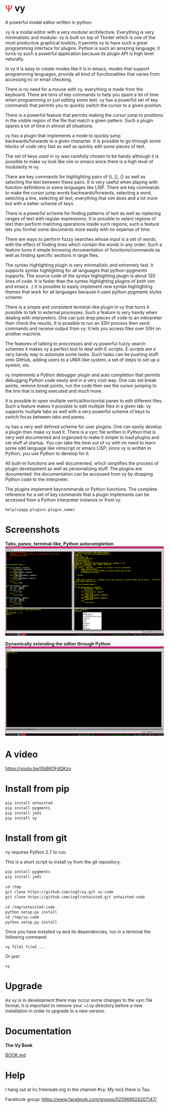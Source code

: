 ![vy](vy.png) vy
================

A powerful modal editor written in python.

vy is a modal editor with a very modular architecture. Everything is very minimalistic and modular. 
vy is built on top of Tkinter which is one of the most productive graphical toolkits; It permits vy
to have such a great programming interface for plugins. Python is such an amazing language;
it turns vy such a powerful application because its plugin API is high level naturally.

In vy it is easy to create modes like it is in emacs, modes that support programming languages, 
provide all kind of functionalities that varies from accessing irc or email checking.

There is no need for a mouse with vy, everything is made from the keyboard. There are tons of key commands to help 
you spare a lot of time when programming or just editing some text. vy has a powerful set of key commands that
permits you to quickly switch the cursor to a given position. 

There is a powerful feature that permits making the cursor jump to positions in the visible region of the file 
that match a given pattern. Such a plugin spares a lot of time in almost all situations.

vy has a plugin that implements a mode to quickly jump backwards/forwards to a given character. It is possible
to go through some blocks of code very fast as well as quickly edit some pieces of text. 

The set of keys used in vy was carefully chosen to be handy although it is possible to make vy look like vim or emacs since
there is a high level of modularity in vy.

There are key commands for highlighting pairs of (), [], {} as well as selecting the text between these pairs. 
It is very useful when playing with function definitions in some languages like LISP. There are
key commands to make the cursor jump words backwards/forwards, selecting a word, selecting a line, selecting
all text, everything that vim does and a lot more but with a better scheme of keys.

There is a powerful scheme for finding patterns of text as well as replacing ranges of text with regular 
expressions. It is possible to select regions of text then perform matching operations inside such regions; 
such a feature lets you format some documents more easily with no expense of time.

There are ways to perform fuzzy searches whose input is a set of words, with the effect of finding lines which contain the words in any order;
Such a feature turns it simple browsing documentation of functions/commands as well as finding specific sections in large files.

The syntax highlighting plugin is very minimalistic and extremely fast. It supports syntax highlighting 
for all languages that python-pygments supports. The source code of the syntax highlighting plugin is about 
120 lines of code. It is faster than the syntax highlighting plugins of both vim and emacs. :)
It is possible to easily implement new syntax highlighting themes that work for all languages because it uses
python pygments styles scheme.

There is a simple and consistent terminal-like plugin in vy that turns it possible to talk to external processes.
Such a feature is very handy when dealing with interpreters. One can just drop pieces of code to an interpreter
then check the results. It is possible to run an SSH process then send commands and receive 
output from vy: it lets you access files over SSH on another machine.

The features of talking to proccesses and vy powerful fuzzy search schemes it makes vy a perfect tool to deal with
E-scripts. E-scripts are a very handy way to automate some tasks. Such tasks can be pushing stuff onto GitHub, adding users 
to a UNIX-like system, a set of steps to set up a system, etc. 

vy implements a Python debugger plugin and auto completion that permits debugging Python code easily and in a very cool way. 
One can set break points, remove break points, run the code then see the cursor jumping to the line 
that is being executed and much more.

It is possible to open multiple vertical/horizontal panes to edit different files. Such a feature makes it possible
to edit multiple files in a given tab. vy supports multiple tabs as well with a very powerful scheme of keys
to switch focus between tabs and panes. 

vy has a very well defined scheme for user plugins. One can easily develop a plugin then make vy load it.
There is a vyrc file written in Python that is very well documented and organized to make it simple to load
plugins and set stuff at startup. You can take the best out of vy with no need to learn some odd language
like vimscript or emacs LISP; since vy is written in Python, you use Python to develop for it.

All built-in functions are well documented, which simplifies the process of plugin development as well as personalizing stuff.
The plugins are documented: the documentation can be accessed from vy by dropping Python code to the interpreter.

The plugins implement keycommands or Python functions. The complete reference for a set of key commands that a plugin implements 
can be accessed from a Python interpreter instance or from vy.
    
    help(vyapp.plugins.plugin_name)


Screenshots
===========

**Tabs, panes, terminal-like, Python autocompletion**
![screenshot-1](screenshot-1.jpg)

**Dynamically extending the editor through Python**
![screenshot-2](screenshot-2.jpg)


A video
=======

https://youtu.be/0bBKOFdQKzo

Install from pip
================
    
    pip install untwisted
    pip install pygments
    pip install jedi
    pip install vy


Install from git
================

vy requires Python 2.7 to run.

This is a short script to install vy from the git repository.

    pip install pygments
    pip install jedi

    cd /tmp
    git clone https://github.com/iogf/vy.git vy-code
    git clone https://github.com/iogf/untwisted.git untwisted-code

    cd /tmp/untwisted-code
    python setup.py install
    cd /tmp/vy-code
    python setup.py install

Once you have installed vy and its dependencies,
run in a terminal the following command:

    vy file1 file2 ...

Or just:

    vy

Upgrade
=======

As vy is in development there may occur some changes to the vyrc file format, it is important to remove
your ~/.vy directory before a new installation in order to upgrade to a new version.


Documentation
=============

**The Vy Book**

[BOOK.md](BOOK.md)


Help
====

I hang out at irc.freenode.org in the channel #vy.
My nick there is Tau.

Facebook group:
https://www.facebook.com/groups/525968624207147/






